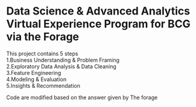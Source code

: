 # Data Science & Advanced Analytics Virtual Experience Program for BCG via the Forage
This project contains 5 steps<br/>
1.Business Understanding & Problem Framing<br/>
2.Exploratory Data Analysis & Data Cleaning<br/>
3.Feature Engineering<br/>
4.Modeling & Evaluation<br/>
5.Insights & Recommendation<br/>

Code are modified based on the answer given by The forage
